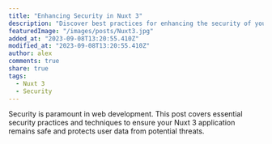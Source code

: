 ```yaml
---
title: "Enhancing Security in Nuxt 3"
description: "Discover best practices for enhancing the security of your Nuxt 3 application and protecting user data."
featuredImage: "/images/posts/Nuxt3.jpg"
added_at: "2023-09-08T13:20:55.410Z"
modified_at: "2023-09-08T13:20:55.410Z"
author: alex
comments: true
share: true
tags:
  - Nuxt 3
  - Security
---
```


Security is paramount in web development. This post covers essential security practices and techniques to ensure your Nuxt 3 application remains safe and protects user data from potential threats.
